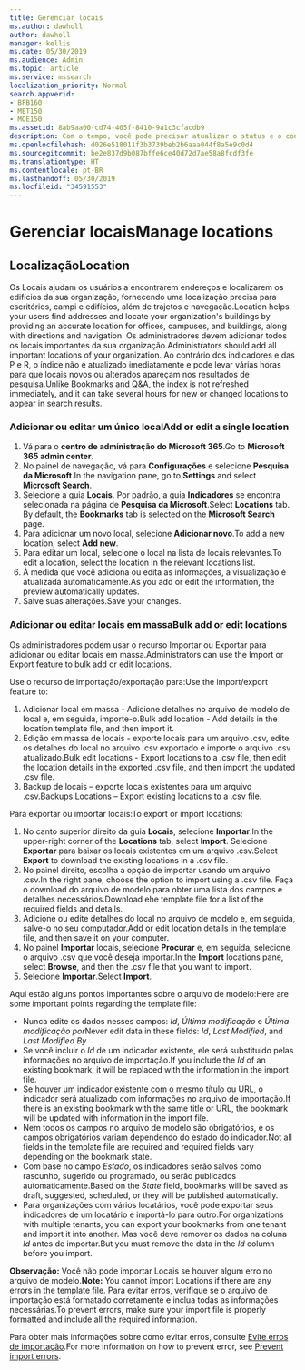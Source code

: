 ```yaml
---
title: Gerenciar locais
ms.author: dawholl
author: dawholl
manager: kellis
ms.date: 05/30/2019
ms.audience: Admin
ms.topic: article
ms.service: mssearch
localization_priority: Normal
search.appverid:
- BFB160
- MET150
- MOE150
ms.assetid: 8ab9aa00-cd74-405f-8410-9a1c3cfacdb9
description: Com o tempo, você pode precisar atualizar o status e o conteúdo de um local para mantê-lo relevante.
ms.openlocfilehash: d026e518011f3b3739beb2b6aaa044f8a5e9c0d4
ms.sourcegitcommit: be2e837d9b087bffe6ce40d72d7ae58a8fcdf3fe
ms.translationtype: HT
ms.contentlocale: pt-BR
ms.lasthandoff: 05/30/2019
ms.locfileid: "34591553"
---
```

# <a name="manage-locations"></a><span data-ttu-id="62daf-103">Gerenciar locais</span><span class="sxs-lookup"><span data-stu-id="62daf-103">Manage locations</span></span>

## <a name="location"></a><span data-ttu-id="62daf-104">Localização</span><span class="sxs-lookup"><span data-stu-id="62daf-104">Location</span></span>
<span data-ttu-id="62daf-105">Os Locais ajudam os usuários a encontrarem endereços e localizarem os edifícios da sua organização, fornecendo uma localização precisa para escritórios, campi e edifícios, além de trajetos e navegação.</span><span class="sxs-lookup"><span data-stu-id="62daf-105">Location helps your users find addresses and locate your organization's buildings by providing an accurate location for offices, campuses, and buildings, along with directions and navigation.</span></span> <span data-ttu-id="62daf-106">Os administradores devem adicionar todos os locais importantes da sua organização.</span><span class="sxs-lookup"><span data-stu-id="62daf-106">Administrators should add all important locations of your organization.</span></span> <span data-ttu-id="62daf-107">Ao contrário dos indicadores e das P e R, o índice não é atualizado imediatamente e pode levar várias horas para que locais novos ou alterados apareçam nos resultados de pesquisa.</span><span class="sxs-lookup"><span data-stu-id="62daf-107">Unlike Bookmarks and Q&A, the index is not refreshed immediately, and it can take several hours for new or changed locations to appear in search results.</span></span>

### <a name="add-or-edit-a-single-location"></a><span data-ttu-id="62daf-108">Adicionar ou editar um único local</span><span class="sxs-lookup"><span data-stu-id="62daf-108">Add or edit a single location</span></span>
1. <span data-ttu-id="62daf-109">Vá para o **centro de administração do Microsoft 365**.</span><span class="sxs-lookup"><span data-stu-id="62daf-109">Go to **Microsoft 365 admin center**.</span></span>
1. <span data-ttu-id="62daf-110">No painel de navegação, vá para **Configurações** e selecione **Pesquisa da Microsoft**.</span><span class="sxs-lookup"><span data-stu-id="62daf-110">In the navigation pane, go to **Settings** and select **Microsoft Search**.</span></span>
1. <span data-ttu-id="62daf-111">Selecione a guia **Locais**. Por padrão, a guia **Indicadores** se encontra selecionada na página de **Pesquisa da Microsoft**.</span><span class="sxs-lookup"><span data-stu-id="62daf-111">Select **Locations** tab. By default, the **Bookmarks** tab is selected on the **Microsoft Search** page.</span></span>
1. <span data-ttu-id="62daf-112">Para adicionar um novo local, selecione **Adicionar novo**.</span><span class="sxs-lookup"><span data-stu-id="62daf-112">To add a new location, select **Add new**.</span></span>
1. <span data-ttu-id="62daf-113">Para editar um local, selecione o local na lista de locais relevantes.</span><span class="sxs-lookup"><span data-stu-id="62daf-113">To edit a location, select the location in the relevant locations list.</span></span>
1. <span data-ttu-id="62daf-114">À medida que você adiciona ou edita as informações, a visualização é atualizada automaticamente.</span><span class="sxs-lookup"><span data-stu-id="62daf-114">As you add or edit the information, the preview automatically updates.</span></span>
1. <span data-ttu-id="62daf-115">Salve suas alterações.</span><span class="sxs-lookup"><span data-stu-id="62daf-115">Save your changes.</span></span>

### <a name="bulk-add-or-edit-locations"></a><span data-ttu-id="62daf-116">Adicionar ou editar locais em massa</span><span class="sxs-lookup"><span data-stu-id="62daf-116">Bulk add or edit locations</span></span>
<span data-ttu-id="62daf-117">Os administradores podem usar o recurso Importar ou Exportar para adicionar ou editar locais em massa.</span><span class="sxs-lookup"><span data-stu-id="62daf-117">Administrators can use the Import or Export feature to bulk add or edit locations.</span></span> 

<span data-ttu-id="62daf-118">Use o recurso de importação/exportação para:</span><span class="sxs-lookup"><span data-stu-id="62daf-118">Use the import/export feature to:</span></span>
1. <span data-ttu-id="62daf-119">Adicionar local em massa - Adicione detalhes no arquivo de modelo de local e, em seguida, importe-o.</span><span class="sxs-lookup"><span data-stu-id="62daf-119">Bulk add location - Add details in the location template file, and then import it.</span></span> 
1. <span data-ttu-id="62daf-120">Edição em massa de locais - exporte locais para um arquivo .csv, edite os detalhes do local no arquivo .csv exportado e importe o arquivo .csv atualizado.</span><span class="sxs-lookup"><span data-stu-id="62daf-120">Bulk edit locations - Export locations to a .csv file, then edit the location details in the exported .csv file, and then import the updated .csv file.</span></span>
1. <span data-ttu-id="62daf-121">Backup de locais – exporte locais existentes para um arquivo .csv.</span><span class="sxs-lookup"><span data-stu-id="62daf-121">Backups Locations – Export existing locations to a .csv file.</span></span>

<span data-ttu-id="62daf-122">Para exportar ou importar locais:</span><span class="sxs-lookup"><span data-stu-id="62daf-122">To export or import locations:</span></span>
1. <span data-ttu-id="62daf-123">No canto superior direito da guia **Locais**, selecione **Importar**.</span><span class="sxs-lookup"><span data-stu-id="62daf-123">In the upper-right corner of the **Locations** tab, select **Import**.</span></span>
<span data-ttu-id="62daf-124">Selecione **Exportar** para baixar os locais existentes em um arquivo .csv.</span><span class="sxs-lookup"><span data-stu-id="62daf-124">Select **Export** to download the existing locations in a .csv file.</span></span>
1. <span data-ttu-id="62daf-125">No painel direito, escolha a opção de importar usando um arquivo .csv.</span><span class="sxs-lookup"><span data-stu-id="62daf-125">In the right pane, choose the option to import using a .csv file.</span></span> <span data-ttu-id="62daf-126">Faça o download do arquivo de modelo para obter uma lista dos campos e detalhes necessários.</span><span class="sxs-lookup"><span data-stu-id="62daf-126">Download ehe template file for a list of the required fields and details.</span></span>
1. <span data-ttu-id="62daf-127">Adicione ou edite detalhes do local no arquivo de modelo e, em seguida, salve-o no seu computador.</span><span class="sxs-lookup"><span data-stu-id="62daf-127">Add or edit location details in the template file, and then save it on your computer.</span></span> 
1. <span data-ttu-id="62daf-128">No painel **Importar** locais, selecione **Procurar** e, em seguida, selecione o arquivo .csv que você deseja importar.</span><span class="sxs-lookup"><span data-stu-id="62daf-128">In the **Import** locations pane, select **Browse**, and then the .csv file that you want to import.</span></span>
1. <span data-ttu-id="62daf-129">Selecione **Importar**.</span><span class="sxs-lookup"><span data-stu-id="62daf-129">Select **Import**.</span></span>

<span data-ttu-id="62daf-130">Aqui estão alguns pontos importantes sobre o arquivo de modelo:</span><span class="sxs-lookup"><span data-stu-id="62daf-130">Here are some important points regarding the template file:</span></span>
- <span data-ttu-id="62daf-131">Nunca edite os dados nesses campos: *Id*, *Última modificação* e *Última modificação por*</span><span class="sxs-lookup"><span data-stu-id="62daf-131">Never edit data in these fields: *Id*, *Last Modified*, and *Last Modified By*</span></span>
- <span data-ttu-id="62daf-132">Se você incluir o *Id* de um indicador existente, ele será substituído pelas informações no arquivo de importação.</span><span class="sxs-lookup"><span data-stu-id="62daf-132">If you include the *Id* of an existing bookmark, it will be replaced with the information in the import file.</span></span>
- <span data-ttu-id="62daf-133">Se houver um indicador existente com o mesmo título ou URL, o indicador será atualizado com informações no arquivo de importação.</span><span class="sxs-lookup"><span data-stu-id="62daf-133">If there is an existing bookmark with the same title or URL, the bookmark will be updated with information in the import file.</span></span>
- <span data-ttu-id="62daf-134">Nem todos os campos no arquivo de modelo são obrigatórios, e os campos obrigatórios variam dependendo do estado do indicador.</span><span class="sxs-lookup"><span data-stu-id="62daf-134">Not all fields in the template file are required and required fields vary depending on the bookmark state.</span></span>
- <span data-ttu-id="62daf-135">Com base no campo *Estado*, os indicadores serão salvos como rascunho, sugerido ou programado, ou serão publicados automaticamente.</span><span class="sxs-lookup"><span data-stu-id="62daf-135">Based on the *State* field, bookmarks will be saved as draft, suggested, scheduled, or they will be published automatically.</span></span>
- <span data-ttu-id="62daf-136">Para organizações com vários locatários, você pode exportar seus indicadores de um locatário e importá-lo para outro.</span><span class="sxs-lookup"><span data-stu-id="62daf-136">For organizations with multiple tenants, you can export your bookmarks from one tenant and import it into another.</span></span> <span data-ttu-id="62daf-137">Mas você deve remover os dados na coluna *Id* antes de importar.</span><span class="sxs-lookup"><span data-stu-id="62daf-137">But you must remove the data in the *Id* column before you import.</span></span>

<span data-ttu-id="62daf-138">**Observação:** Você não pode importar Locais se houver algum erro no arquivo de modelo.</span><span class="sxs-lookup"><span data-stu-id="62daf-138">**Note:** You cannot import Locations if there are any errors in the template file.</span></span> <span data-ttu-id="62daf-139">Para evitar erros, verifique se o arquivo de importação está formatado corretamente e inclua todas as informações necessárias.</span><span class="sxs-lookup"><span data-stu-id="62daf-139">To prevent errors, make sure your import file is properly formatted and include all the required information.</span></span> 

<span data-ttu-id="62daf-140">Para obter mais informações sobre como evitar erros, consulte [Evite erros de importação](manage-bookmarks.md#prevent-import-errors).</span><span class="sxs-lookup"><span data-stu-id="62daf-140">For more information on how to prevent error, see [Prevent import errors](manage-bookmarks.md#prevent-import-errors).</span></span>
